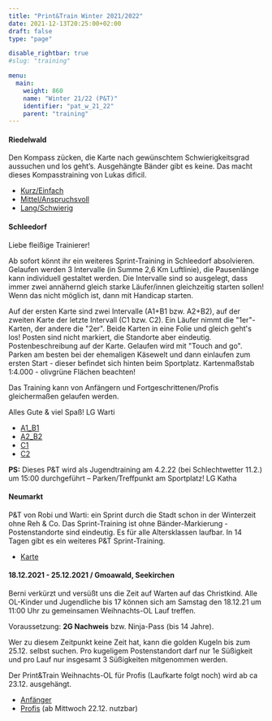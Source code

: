 ```yaml
---
title: "Print&Train Winter 2021/2022"
date: 2021-12-13T20:25:00+02:00
draft: false
type: "page"

disable_rightbar: true
#slug: "training"

menu:
  main:
    weight: 860
    name: "Winter 21/22 (P&T)"
    identifier: "pat_w_21_22"
    parent: "training"
---
```


#### Riedelwald

Den Kompass zücken, die Karte nach gewünschtem Schwierigkeitsgrad aussuchen und los geht’s. Ausgehängte Bänder gibt es keine. Das macht dieses Kompasstraining von Lukas dificil.

+ [Kurz/Einfach](KW%206%20-%20Kompass-Training%20-%20Riedelwald.Kurz_Einfach.pdf)
+ [Mittel/Anspruchsvoll](KW%206%20-%20Kompass-Training%20-%20Riedelwald.Mittel_Anspruchsvoll.pdf)
+ [Lang/Schwierig](KW%206%20-%20Kompass-Training%20-%20Riedelwald.Lang_Schwierig.pdf)

#### Schleedorf

Liebe fleißige Trainierer!

Ab sofort könnt ihr ein weiteres Sprint-Training in Schleedorf absolvieren. Gelaufen werden 3 Intervalle (in Summe 2,6 Km Luftlinie), die Pausenlänge kann individuell gestaltet werden. Die Intervalle sind so ausgelegt, dass immer zwei annähernd gleich starke Läufer/innen gleichzeitig starten sollen! Wenn das nicht möglich ist, dann mit Handicap starten.

Auf der ersten Karte sind zwei Intervalle (A1+B1 bzw. A2+B2), auf der zweiten Karte der letzte Intervall (C1 bzw. C2). Ein Läufer nimmt die "1er"-Karten, der andere die "2er". Beide Karten in eine Folie und gleich geht's los! Posten sind nicht markiert, die Standorte aber eindeutig. Postenbeschreibung auf der Karte. Gelaufen wird mit "Touch and go". Parken am besten bei der ehemaligen Käsewelt und dann einlaufen zum ersten Start - dieser befindet sich hinten beim Sportplatz. Kartenmaßstab 1:4.000 - olivgrüne Flächen beachten!

Das Training kann von Anfängern und Fortgeschrittenen/Profis gleichermaßen gelaufen werden.

Alles Gute & viel Spaß! LG Warti

+ [A1_B1](Sprint-Training-Schleedorf.A1__B1.pdf)
+ [A2_B2](Sprint-Training-Schleedorf.A2__B2.pdf)
+ [C1](Sprint-Training-Schleedorf.C1.pdf)
+ [C2](Sprint-Training-Schleedorf.C2.pdf)

**PS:** Dieses P&T wird als Jugendtraining am 4.2.22 (bei Schlechtwetter 11.2.) um 15:00 durchgeführt – Parken/Treffpunkt am Sportplatz! LG Katha

#### Neumarkt

P&T von Robi und Warti: ein Sprint durch die Stadt schon in der Winterzeit ohne Reh & Co.
Das Sprint-Training ist ohne Bänder-Markierung -  Postenstandorte sind eindeutig. Es für alle Altersklassen laufbar.
In 14 Tagen gibt es ein weiteres P&T Sprint-Training.

+ [Karte](Print_and_Train_Neumarkt_von_Warti_und_Robi.pdf)

#### 18.12.2021 - 25.12.2021 / Gmoawald, Seekirchen

Berni verkürzt und versüßt uns die Zeit auf Warten auf das Christkind. Alle OL-Kinder und Jugendliche bis 17 können sich am Samstag den 18.12.21 um 11:00 Uhr zu gemeinsamen Weihnachts-OL Lauf treffen.

Voraussetzung: **2G Nachweis** bzw. Ninja-Pass (bis 14 Jahre).

Wer zu diesem Zeitpunkt keine Zeit hat, kann die golden Kugeln bis zum 25.12. selbst suchen. Pro kugeligem Postenstandort darf nur 1e Süßigkeit und pro Lauf nur insgesamt 3 Süßigkeiten mitgenommen werden.

Der Print&Train Weihnachts-OL für Profis (Laufkarte folgt noch) wird ab ca 23.12. ausgehängt.

+ [Anfänger](21_12_19_WeihnachtsOL21Anfängerinnen.pdf)
+ [Profis](Weihn21Profi.pdf) (ab Mittwoch 22.12. nutzbar)
